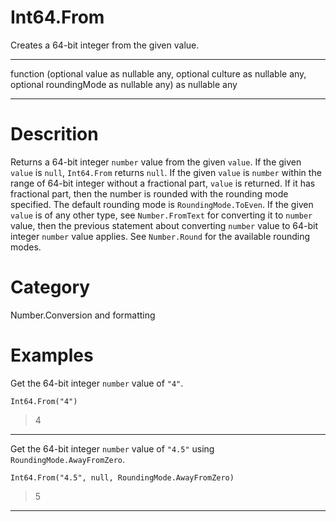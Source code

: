 ﻿# Int64.From
Creates a 64-bit integer from the given value.
***
function (optional value as nullable any, optional culture as nullable any, optional roundingMode as nullable any) as nullable any
***
# Descrition 
Returns a 64-bit integer <code>number</code> value from the given <code>value</code>. If the given <code>value</code> is <code>null</code>, <code>Int64.From</code> returns <code>null</code>.  If the given <code>value</code> is <code>number</code> within the range of 64-bit integer without a fractional part, <code>value</code> is returned. If it has fractional part, then the number is rounded with the rounding mode specified. The default rounding mode is <code>RoundingMode.ToEven</code>. If the given <code>value</code> is of any other type, see <code>Number.FromText</code> for converting it to <code>number</code> value, then the previous statement about converting <code>number</code> value to 64-bit integer <code>number</code> value applies. See <code>Number.Round</code> for the available rounding modes.
# Category 
Number.Conversion and formatting
# Examples 
Get the 64-bit integer <code>number</code> value of <code>"4"</code>.
```
Int64.From("4")
```
> 4
***
Get the 64-bit integer <code>number</code> value of <code>"4.5"</code> using <code>RoundingMode.AwayFromZero</code>.
```
Int64.From("4.5", null, RoundingMode.AwayFromZero)
```
> 5
***
